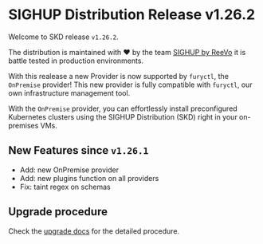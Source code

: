 # SIGHUP Distribution Release v1.26.2

Welcome to SKD release `v1.26.2`.

The distribution is maintained with ❤️ by the team [SIGHUP by ReeVo](https://sighup.io/) it is battle tested in production environments.

With this realease a new Provider is now supported by `furyctl`, the `OnPremise` provider!
This new provider is fully compatible with `furyctl`, our own infrastructure management tool.

With the `OnPremise` provider, you can effortlessly install preconfigured Kubernetes clusters using the SIGHUP Distribution (SKD) right in your on-premises VMs.

## New Features since `v1.26.1`

- Add: new OnPremise provider
- Add: new plugins function on all providers
- Fix: taint regex on schemas

## Upgrade procedure

Check the [upgrade docs](https://github.com/sighupio/furyctl/tree/main/docs/upgrades/kfd/README.md) for the detailed procedure.
